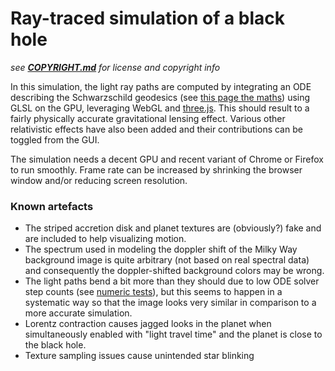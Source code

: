 ---
---

# Ray-traced simulation of a black hole

_see **[COPYRIGHT.md](https://github.com/oseiskar/black-hole/blob/master/COPYRIGHT.md)** for license and copyright info_

In this simulation, the light ray paths are computed by integrating an ODE describing the Schwarzschild geodesics (see [this page the maths](https://github.com/oseiskar/black-hole/blob/numeric-notebooks/physics.ipynb)) using GLSL on the GPU, leveraging WebGL and [three.js](http://threejs.org). This should result to a fairly physically accurate gravitational lensing effect. Various other relativistic effects have also been added and their contributions can be toggled from the GUI.

The simulation needs a decent GPU and recent variant of Chrome or Firefox to run smoothly. Frame rate can be increased by shrinking the browser window and/or reducing screen resolution.

### Known artefacts

 * The striped accretion disk and planet textures are (obviously?) fake and are included to help visualizing motion.
 * The spectrum used in modeling the doppler shift of the Milky Way background image is quite arbitrary (not based on real spectral data) and consequently the doppler-shifted background colors may be wrong.
 * The light paths bend a bit more than they should due to low ODE solver step counts (see [numeric tests](https://github.com/oseiskar/black-hole/blob/numeric-notebooks/numeric_tests.ipynb)), but this seems to happen in a systematic way so that the image looks very similar in comparison to a more accurate simulation.
 * Lorentz contraction causes jagged looks in the planet when simultaneously enabled with "light travel time" and the planet is close to the black hole.
 * Texture sampling issues cause unintended star blinking
